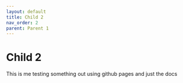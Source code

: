 ```yaml
---
layout: default
title: Child 2
nav_order: 2
parent: Parent 1
---
```


# Child 2

This is me testing something out using github pages and just the docs